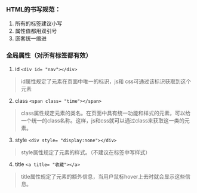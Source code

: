 ### HTML的书写规范：
1. 所有的标签建议小写
2. 属性值都用双引号
3. 嵌套统一缩进

### 全局属性（对所有标签都有效）
1. id `<div id= "nav"></div>`
>id属性规定了元素在页面中唯一的标识，js和 css可通过该标识获取到这个元素
2. class `<span class= "time"></span>`
>class属性规定元素的类名。在页面中具有统一功能和样式的元素，可以给一个统一的class名称。这样，js和css就可以通过class来获取这一类的元素。
3. style `<div style= "display:none"></div>`
>style属性规定了元素的样式。（不建议在标签中写样式）
4. title `<a title= "收藏"></a>`
>title属性规定了元素的额外信息，当用户鼠标hover上去时就会显示这些信息。

